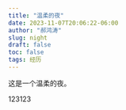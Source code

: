```yaml
---
title: "温柔的夜"
date: 2023-11-07T20:06:22-06:00
author: "郝鸿涛"
slug: night
draft: false
toc: false
tags: 经历
---
```

这是一个温柔的夜。

123123